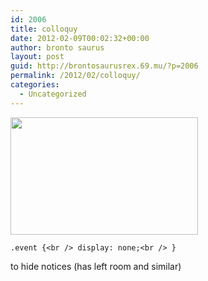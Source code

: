```yaml
---
id: 2006
title: colloquy
date: 2012-02-09T00:02:32+00:00
author: bronto saurus
layout: post
guid: http://brontosaurusrex.69.mu/?p=2006
permalink: /2012/02/colloquy/
categories:
  - Uncategorized
---
```

[<img src="http://brontosaurusrex.69.mu/wp-content/uploads/2012/02/collo-300x188.png" alt="" title="collo" width="300" height="188" class="aligncenter size-medium wp-image-2007" />](http://brontosaurusrex.69.mu/wp-content/uploads/2012/02/collo.png)

`.event {<br />
    display: none;<br />
}`

to hide notices (has left room and similar)